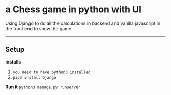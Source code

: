 # a Chess game in python with UI
Using Django to do all the calculations in backend and vanilla javascript in the front end to show the game


***
## Setup
**installs**
1. `you need to have python3 installed`
2. `pip3 install Django`

**Run it**
`python3 manage.py runserver`